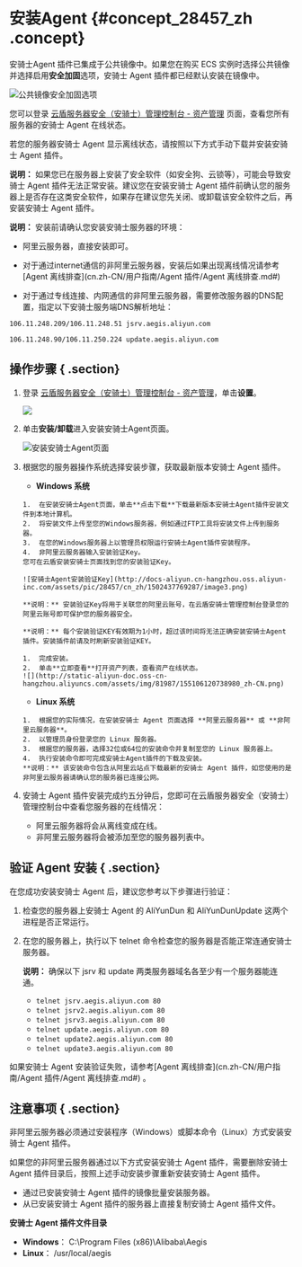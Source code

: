 # 安装Agent {#concept_28457_zh .concept}

安骑士Agent 插件已集成于公共镜像中。如果您在购买 ECS 实例时选择公共镜像并选择启用**安全加固**选项，安骑士 Agent 插件都已经默认安装在镜像中。

![公共镜像安全加固选项](http://docs-aliyun.cn-hangzhou.oss.aliyun-inc.com/assets/pic/28457/cn_zh/1502437225666/image1.png)

您可以登录 [云盾服务器安全（安骑士）管理控制台 - 资产管理](https://yundun.console.aliyun.com/?p=aqs#/aqs/assetManage) 页面，查看您所有服务器的安骑士 Agent 在线状态。

若您的服务器安骑士 Agent 显示离线状态，请按照以下方式手动下载并安装安骑士 Agent 插件。

**说明：** 如果您已在服务器上安装了安全软件（如安全狗、云锁等），可能会导致安骑士 Agent 插件无法正常安装。建议您在安装安骑士 Agent 插件前确认您的服务器上是否存在这类安全软件，如果存在建议您先关闭、或卸载该安全软件之后，再安装安骑士 Agent 插件。

**说明：** 安装前请确认您安装安骑士服务器的环境：

-   阿里云服务器，直接安装即可。

-   对于通过internet通信的非阿里云服务器，安装后如果出现离线情况请参考[Agent 离线排查](cn.zh-CN/用户指南/Agent 插件/Agent 离线排查.md#)

-   对于通过专线连接、内网通信的非阿里云服务器，需要修改服务器的DNS配置，指定以下安骑士服务端DNS解析地址：


 `106.11.248.209/106.11.248.51 jsrv.aegis.aliyun.com` 

 `106.11.248.90/106.11.250.224 update.aegis.aliyun.com` 

## 操作步骤 { .section}

1.  登录 [云盾服务器安全（安骑士）管理控制台 - 资产管理](https://yundun.console.aliyun.com/?p=aqs#/aqs/assetManage)，单击**设置**。

    ![](http://static-aliyun-doc.oss-cn-hangzhou.aliyuncs.com/assets/img/81987/155106120738979_zh-CN.png)

2.  单击**安装/卸载**进入安装安骑士Agent页面。

    ![安装安骑士Agent页面](http://docs-aliyun.cn-hangzhou.oss.aliyun-inc.com/assets/pic/28457/cn_zh/1502437441967/image2.png)

3.  根据您的服务器操作系统选择安装步骤，获取最新版本安骑士 Agent 插件。
    -    **Windows 系统** 

        1.  在安装安骑士Agent页面，单击**点击下载**下载最新版本安骑士Agent插件安装文件到本地计算机。
        2.  将安装文件上传至您的Windows服务器，例如通过FTP工具将安装文件上传到服务器。
        3.  在您的Windows服务器上以管理员权限运行安骑士Agent插件安装程序。
        4.  非阿里云服务器输入安装验证Key。
        您可在云盾安装安骑士页面找到您的安装验证Key。

        ![安骑士Agent安装验证Key](http://docs-aliyun.cn-hangzhou.oss.aliyun-inc.com/assets/pic/28457/cn_zh/1502437769287/image3.png)

        **说明：** 安装验证Key将用于关联您的阿里云账号，在云盾安骑士管理控制台登录您的阿里云账号即可保护您的服务器安全。

        **说明：** 每个安装验证KEY有效期为1小时，超过该时间将无法正确安装安骑士Agent插件。安装插件前请及时刷新安装验证KEY。

        1.  完成安装。
        2.  单击**立即查看**打开资产列表，查看资产在线状态。
        ![](http://static-aliyun-doc.oss-cn-hangzhou.aliyuncs.com/assets/img/81987/155106120738980_zh-CN.png)

    -    **Linux 系统** 

        1.  根据您的实际情况，在安装安骑士 Agent 页面选择 **阿里云服务器** 或 **非阿里云服务器**。
        2.  以管理员身份登录您的 Linux 服务器。
        3.  根据您的服务器，选择32位或64位的安装命令并复制至您的 Linux 服务器上。
        4.  执行安装命令即可完成安骑士Agent插件的下载及安装。
        **说明：** 该安装命令包含从阿里云站点下载最新的安骑士 Agent 插件，如您使用的是非阿里云服务器请确认您的服务器已连接公网。

4.  安骑士 Agent 插件安装完成约五分钟后，您即可在云盾服务器安全（安骑士）管理控制台中查看您服务器的在线情况：
    -   阿里云服务器将会从离线变成在线。
    -   非阿里云服务器将会被添加至您的服务器列表中。

## 验证 Agent 安装 { .section}

在您成功安装安骑士 Agent 后，建议您参考以下步骤进行验证：

1.  检查您的服务器上安骑士 Agent 的 AliYunDun 和 AliYunDunUpdate 这两个进程是否正常运行。
2.  在您的服务器上，执行以下 telnet 命令检查您的服务器是否能正常连通安骑士服务器。

    **说明：** 确保以下 jsrv 和 update 两类服务器域名各至少有一个服务器能连通。

    -    `telnet jsrv.aegis.aliyun.com 80` 
    -    `telnet jsrv2.aegis.aliyun.com 80` 
    -    `telnet jsrv3.aegis.aliyun.com 80` 
    -    `telnet update.aegis.aliyun.com 80` 
    -    `telnet update2.aegis.aliyun.com 80` 
    -    `telnet update3.aegis.aliyun.com 80` 

如果安骑士 Agent 安装验证失败，请参考[Agent 离线排查](cn.zh-CN/用户指南/Agent 插件/Agent 离线排查.md#) 。

## 注意事项 { .section}

非阿里云服务器必须通过安装程序（Windows）或脚本命令（Linux）方式安装安骑士 Agent 插件。

如果您的非阿里云服务器通过以下方式安装安骑士 Agent 插件，需要删除安骑士 Agent 插件目录后，按照上述手动安装步骤重新安装安骑士 Agent 插件。

-   通过已安装安骑士 Agent 插件的镜像批量安装服务器。
-   从已安装安骑士 Agent 插件的服务器上直接复制安骑士 Agent 插件文件。

 **安骑士 Agent 插件文件目录** 

-    **Windows**： C:\\Program Files \(x86\)\\Alibaba\\Aegis
-    **Linux**： /usr/local/aegis

